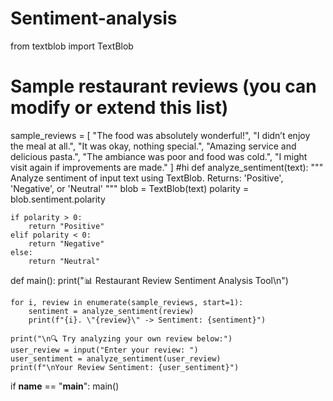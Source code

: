# Sentiment-analysis
from textblob import TextBlob

# Sample restaurant reviews (you can modify or extend this list)
sample_reviews = [
    "The food was absolutely wonderful!",
    "I didn’t enjoy the meal at all.",
    "It was okay, nothing special.",
    "Amazing service and delicious pasta.",
    "The ambiance was poor and food was cold.",
    "I might visit again if improvements are made."
]
#hi
def analyze_sentiment(text):
    """
    Analyze sentiment of input text using TextBlob.
    Returns: 'Positive', 'Negative', or 'Neutral'
    """
    blob = TextBlob(text)
    polarity = blob.sentiment.polarity

    if polarity > 0:
        return "Positive"
    elif polarity < 0:
        return "Negative"
    else:
        return "Neutral"

def main():
    print("📊 Restaurant Review Sentiment Analysis Tool\n")

    for i, review in enumerate(sample_reviews, start=1):
        sentiment = analyze_sentiment(review)
        print(f"{i}. \"{review}\" -> Sentiment: {sentiment}")

    print("\n🔍 Try analyzing your own review below:")
    user_review = input("Enter your review: ")
    user_sentiment = analyze_sentiment(user_review)
    print(f"\nYour Review Sentiment: {user_sentiment}")

if __name__ == "__main__":
    main()

